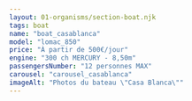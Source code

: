 ```yaml
---
layout: 01-organisms/section-boat.njk
tags: boat
name: "boat_casablanca"
model: "lomac_850"
price: "À partir de 500€/jour"
engine: "300 ch MERCURY - 8,50m"
passengersNumber: "12 personnes MAX"
carousel: "carousel_casablanca"
imageAlt: "Photos du bateau \"Casa Blanca\""
---
```

